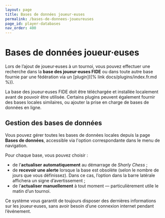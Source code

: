 ```yaml
---
layout: page
title: Bases de données joueur·euses
permalink: /bases-de-donnees-joueureuses
page_id: player-databases
nav_order: 400
---
```


# Bases de données joueur·euses

Lors de l’ajout de joueur·euses à un tournoi, vous pouvez effectuer une recherche dans la **base des joueur·euses FIDE** ou dans toute autre base fournie par une fédération via un [plugin]({% link docs/plugins/index.fr.md %}).

La base des joueur·euses FIDE doit être téléchargée et installée localement avant de pouvoir être utilisée.
Certains plugins peuvent également fournir des bases locales similaires, ou ajouter la prise en charge de bases de données en ligne.

## Gestion des bases de données

Vous pouvez gérer toutes les bases de données locales depuis la page **Bases de données**, accessible via l'option correspondante dans le menu de navigation.

Pour chaque base, vous pouvez choisir :
- de l’**actualiser automatiquement** au démarrage de _Sharly Chess_ ;
- de **recevoir une alerte** lorsque la base est obsolète (selon le nombre de jours que vous définissez). Dans ce cas, l’option dans la barre latérale affichera un signe d’avertissement ;
- de l’**actualiser manuellement** à tout moment — particulièrement utile le matin d’un tournoi.

Ce système vous garantit de toujours disposer des dernières informations sur les joueur·euses, sans avoir besoin d’une connexion internet pendant l’événement.
